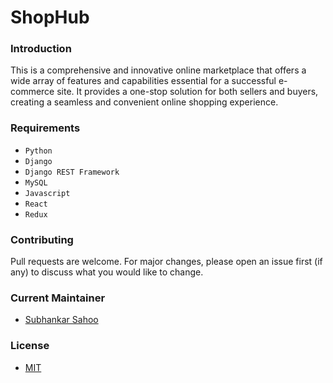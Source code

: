 # ShopHub

### Introduction

This is a comprehensive and innovative online marketplace that offers a wide array of features and capabilities essential for a successful e-commerce site. It provides a one-stop solution for both sellers and buyers, creating a seamless and convenient online shopping experience.


### Requirements
- `Python`
- `Django`
- `Django REST Framework`
- `MySQL`
- `Javascript`
- `React`
- `Redux`


### Contributing

Pull requests are welcome. For major changes, please open an issue first (if any)
to discuss what you would like to change.


### Current Maintainer
- [Subhankar Sahoo](https://github.com/sahoo-subha)

### License

- [MIT]()
